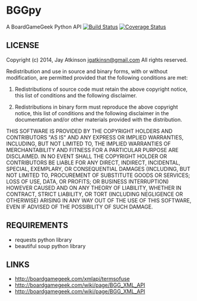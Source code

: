 BGGpy
=====

A BoardGameGeek Python API
[![Build Status](https://travis-ci.org/jgatkinsn/bggpy.svg?branch=master)](https://travis-ci.org/jgatkinsn/bggpy)
[![Coverage Status](https://coveralls.io/repos/jgatkinsn/bggpy/badge.png?branch=master)](https://coveralls.io/r/jgatkinsn/bggpy?branch=master)


LICENSE
-------
Copyright (c) 2014, Jay Atkinson <jgatkinsn@gmail.com>
All rights reserved.

Redistribution and use in source and binary forms, with or without modification, are permitted provided that the following conditions are met:

1. Redistributions of source code must retain the above copyright notice, this list of conditions and the following disclaimer.

2. Redistributions in binary form must reproduce the above copyright notice, this list of conditions and the following disclaimer in the documentation and/or other materials provided with the distribution.

THIS SOFTWARE IS PROVIDED BY THE COPYRIGHT HOLDERS AND CONTRIBUTORS "AS IS" AND ANY EXPRESS OR IMPLIED WARRANTIES, INCLUDING, BUT NOT LIMITED TO, THE IMPLIED WARRANTIES OF MERCHANTABILITY AND FITNESS FOR A PARTICULAR PURPOSE ARE DISCLAIMED. IN NO EVENT SHALL THE COPYRIGHT HOLDER OR CONTRIBUTORS BE LIABLE FOR ANY DIRECT, INDIRECT, INCIDENTAL, SPECIAL, EXEMPLARY, OR CONSEQUENTIAL DAMAGES (INCLUDING, BUT NOT LIMITED TO, PROCUREMENT OF SUBSTITUTE GOODS OR SERVICES; LOSS OF USE, DATA, OR PROFITS; OR BUSINESS INTERRUPTION) HOWEVER CAUSED AND ON ANY THEORY OF LIABILITY, WHETHER IN CONTRACT, STRICT LIABILITY, OR TORT (INCLUDING NEGLIGENCE OR OTHERWISE) ARISING IN ANY WAY OUT OF THE USE OF THIS SOFTWARE, EVEN IF ADVISED OF THE POSSIBILITY OF SUCH DAMAGE.


REQUIREMENTS
------------
* requests python library
* beautiful soup python library


LINKS
-----

* http://boardgamegeek.com/xmlapi/termsofuse
* http://boardgamegeek.com/wiki/page/BGG_XML_API
* http://boardgamegeek.com/wiki/page/BGG_XML_API


